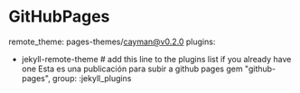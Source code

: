 # GitHubPages
remote_theme: pages-themes/cayman@v0.2.0
plugins:
- jekyll-remote-theme # add this line to the plugins list if you already have one
Esta es una publicación para subir a github pages
gem "github-pages", group: :jekyll_plugins
